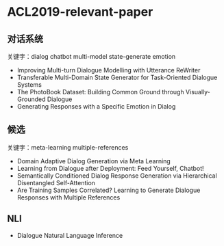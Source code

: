 # ACL2019-relevant-paper
## 对话系统
关键字：dialog chatbot multi-model state-generate emotion
- Improving Multi-turn Dialogue Modelling with Utterance ReWriter
- Transferable Multi-Domain State Generator for Task-Oriented Dialogue Systems
- The PhotoBook Dataset: Building Common Ground through Visually-Grounded Dialogue
- Generating Responses with a Specific Emotion in Dialog
## 候选
关键字：meta-learning multiple-references
- Domain Adaptive Dialog Generation via Meta Learning
- Learning from Dialogue after Deployment: Feed Yourself, Chatbot!
- Semantically Conditioned Dialog Response Generation via Hierarchical Disentangled Self-Attention
- Are Training Samples Correlated? Learning to Generate Dialogue Responses with Multiple References
## NLI
- Dialogue Natural Language Inference
